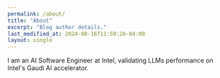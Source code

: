 ```yaml
---
permalink: /about/
title: "About"
excerpt: "Blog author details."
last_modified_at: 2024-08-16T11:59:26-04:00
layout: single
---
```



I am an AI Software Engineer at Intel, validating LLMs performance on Intel's Gaudi AI accelerator.